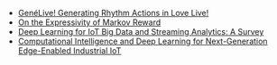- [GenéLive! Generating Rhythm Actions in Love Live!](https://arxiv.org/pdf/2202.12823v1.pdf)
- [On the Expressivity of Markov Reward](https://arxiv.org/pdf/2111.00876v2.pdf)
- [Deep Learning for IoT Big Data and Streaming Analytics: A Survey](https://arxiv.org/pdf/1712.04301v2.pdf)
- [Computational Intelligence and Deep Learning for Next-Generation Edge-Enabled Industrial IoT](https://arxiv.org/pdf/2110.14937v1.pdf)
